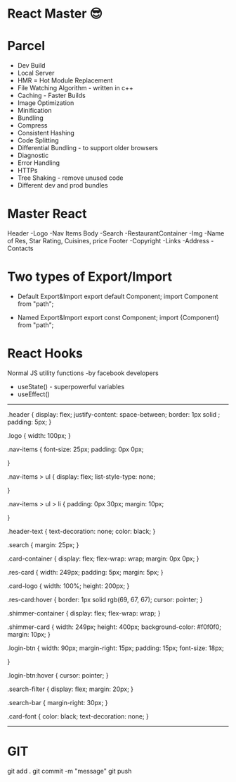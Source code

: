 # React Master 😎


# Parcel
- Dev Build
- Local Server
- HMR = Hot Module Replacement
- File Watching Algorithm - written in c++
- Caching - Faster Builds
- Image Optimization
- Minification
- Bundling
- Compress
- Consistent Hashing
- Code Splitting
- Differential Bundling - to support older browsers
- Diagnostic
- Error Handling
- HTTPs
- Tree Shaking - remove unused code
- Different dev and prod bundles


# Master React

Header
 -Logo
 -Nav Items
Body
 -Search
 -RestaurantContainer
  -Img
  -Name of Res, Star Rating, Cuisines, price
Footer
 -Copyright
 -Links
 -Address
 -Contacts


# Two types of Export/Import

- Default Export&Import
export default Component;
import Component from "path";

- Named Export&Import
export const Component;
import {Component} from "path";


# React Hooks

 Normal JS utility functions    -by facebook developers
 - useState()   - superpowerful variables
 - useEffect()


 -----------------------------------------

 .header {
    display: flex;
    justify-content: space-between;
    border: 1px solid ;
    padding: 5px;
}

.logo {
    width: 100px;
}

.nav-items {
    font-size: 25px;
    padding: 0px 0px;
    
}

.nav-items > ul {
    display: flex;
    list-style-type: none;
    
}

.nav-items > ul > li {
    padding: 0px 30px;
    margin: 10px;
    
}

.header-text {
    text-decoration: none;
    color: black;
}

.search {
    margin: 25px;
}

.card-container {
    display: flex;
    flex-wrap: wrap;
    margin: 0px 0px;
}

.res-card {
    width: 249px;
    padding: 5px;
    margin: 5px;
}

.card-logo {
    width: 100%;
    height: 200px;
}

.res-card:hover {
    border: 1px solid rgb(69, 67, 67);
    cursor: pointer;
}

.shimmer-container {
    display: flex;
    flex-wrap: wrap;
}

.shimmer-card {
    width: 249px;
    height: 400px;
    background-color: #f0f0f0;
    margin: 10px;
}

.login-btn {
    width: 90px;
    margin-right: 15px;
    padding: 15px;
    font-size: 18px;

}

.login-btn:hover {
    cursor: pointer;
}

.search-filter {
    display: flex;
    margin: 20px;
}

.search-bar {
    margin-right: 30px;
}

.card-font {
    color: black;
    text-decoration: none;
}

-----------------------------------------

# GIT

git add .
git commit -m "message"
git push